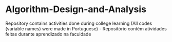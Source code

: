 # Algorithm-Design-and-Analysis
Repository contains activities done during college learning (All codes (variable names) were made in Portuguese) - Repositório contém atividades feitas durante aprendizado na faculdade
